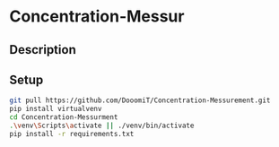 # Concentration-Messur

## Description

## Setup
```bash
git pull https://github.com/DooomiT/Concentration-Messurement.git
pip install virtualvenv
cd Concentration-Messurment
.\venv\Scripts\activate || ./venv/bin/activate
pip install -r requirements.txt
```